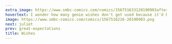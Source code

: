 ```yaml
---
extra_image: https://www.smbc-comics.com/comics/156751633120190903after.png
hovertext: I wonder how many genie wishes don't get used because it'd be too awkward to request them.
image: https://www.smbc-comics.com/comics/1567516216-20190903.png
next: juliet
prev: great-expectations
title: Wishes
---
```

